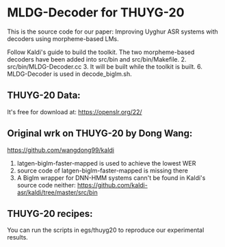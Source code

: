 MLDG-Decoder for THUYG-20
================================
This is the source code for our paper: Improving Uyghur ASR systems with decoders using morpheme-based LMs. 

Follow Kaldi's guide to build the toolkit. 
The two morpheme-based decoders have been added into src/bin and src/bin/Makefile.
2. src/bin/MLDG-Decoder.cc
3. It will be built while the toolkit is built. 
6. MLDG-Decoder is used in decode_biglm.sh.

THUYG-20 Data:
--------------------------
It's free for download at: https://openslr.org/22/



Original wrk on THUYG-20 by Dong Wang:
------------------------------------
https://github.com/wangdong99/kaldi
1. latgen-biglm-faster-mapped is used to achieve the lowest WER
2. source code of latgen-biglm-faster-mapped is missing there
2. A Biglm wrapper for DNN-HMM systems cann't be found in Kaldi's source code neither: https://github.com/kaldi-asr/kaldi/tree/master/src/bin

THUYG-20 recipes:
------------------------------------
You can run the scripts in egs/thuyg20 to reproduce our experimental results.
